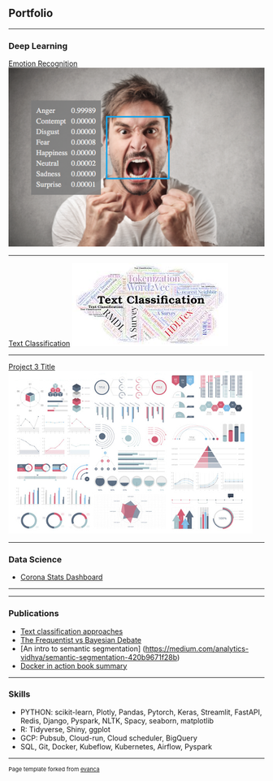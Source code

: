 ## Portfolio

---

### Deep Learning

[Emotion Recognition](https://github.com/oaymen-ds/Emotion-recognition)
<img src="images/project_1.png?raw=true"/>

---
[Text Classification]([/pdf/sample_presentation.pdf](https://www.kaggle.com/omarayman/different-approaches-for-text-classification))
<img src="images/project_2.jpeg?raw=true"/>

---
[Project 3 Title](http://example.com/)
<img src="images/dummy_thumbnail.jpg?raw=true"/>

---

### Data Science

- [Corona Stats Dashboard](https://synapse-analytics.shinyapps.io/CoronaDash/)

---

---
### Publications
- [Text classification approaches](https://medium.com/@omaraymanomar/text-classification-approaches-with-code-snippets-1ad1ab03bcdb)
- [The Frequentist vs Bayesian Debate](https://medium.com/datadriveninvestor/chapter-5-machine-learning-basics-part2-69721bf70c7f)
- [An intro to semantic segmentation] (https://medium.com/analytics-vidhya/semantic-segmentation-420b9671f28b)
- [Docker in action book summary](https://omaraymanomar.medium.com/docker-in-action-book-summary-ch1-ch4-83005b1d69af)


---

### Skills
 - PYTHON: scikit-learn, Plotly, Pandas, Pytorch, Keras, Streamlit, FastAPI, Redis, Django, Pyspark, NLTK, Spacy, seaborn, matplotlib 
 - R: Tidyverse, Shiny, ggplot
 - GCP: Pubsub, Cloud-run, Cloud scheduler, BigQuery
 - SQL, Git, Docker, Kubeflow, Kubernetes, Airflow, Pyspark
---
<p style="font-size:11px">Page template forked from <a href="https://github.com/evanca/quick-portfolio">evanca</a></p>
<!-- Remove above link if you don't want to attibute -->
